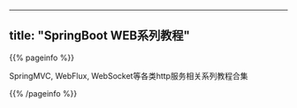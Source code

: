 
---
title: "SpringBoot WEB系列教程"
---

{{% pageinfo %}}

SpringMVC, WebFlux, WebSocket等各类http服务相关系列教程合集

{{% /pageinfo %}}
